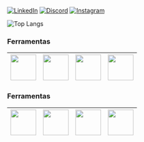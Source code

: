 [![LinkedIn](https://img.shields.io/badge/linkedin-%230077B5.svg?style=for-the-badge&logo=linkedin&logoColor=white)](https://www.linkedin.com/in/thalysmarcio/)
[![Discord](https://img.shields.io/badge/Discord-%235865F2.svg?style=for-the-badge&logo=discord&logoColor=white)](https://discordapp.com/users/810004618481893381)
[![Instagram](https://img.shields.io/badge/Instagram-%23E4405F.svg?style=for-the-badge&logo=Instagram&logoColor=white)](https://www.instagram.com/thalysmarcio/)

![Top Langs](https://github-readme-stats.vercel.app/api/top-langs/?username=thalysmarciobn&langs_count=8&card_width=350px&custom_title=Linguagens%20mais%20Utilizadas&layout=compact)

### Ferramentas
|<img src="https://raw.githubusercontent.com/thalysmarciobn/thalysmarciobn/main/Visual_Studio_Icon_2022.svg.png" width=60> | <img src="https://raw.githubusercontent.com/thalysmarciobn/thalysmarciobn/main/Visual_Studio_Code_1.35_icon.svg.png" width=60> | <img src="https://raw.githubusercontent.com/thalysmarciobn/thalysmarciobn/main/IntelliJ_IDEA_Icon.svg.png" width=60> | <img src="https://raw.githubusercontent.com/thalysmarciobn/thalysmarciobn/main/pycharm_logo_300x300.png" width=60>
|:---:|:---:|:---:|:---:|

### Ferramentas
|<img src="https://raw.githubusercontent.com/thalysmarciobn/thalysmarciobn/main/Visual_Studio_Icon_2022.svg.png" width=60> | <img src="https://raw.githubusercontent.com/thalysmarciobn/thalysmarciobn/main/Visual_Studio_Code_1.35_icon.svg.png" width=60> | <img src="https://raw.githubusercontent.com/thalysmarciobn/thalysmarciobn/main/IntelliJ_IDEA_Icon.svg.png" width=60> | <img src="https://raw.githubusercontent.com/thalysmarciobn/thalysmarciobn/main/pycharm_logo_300x300.png" width=60>
|:---:|:---:|:---:|:---:|
